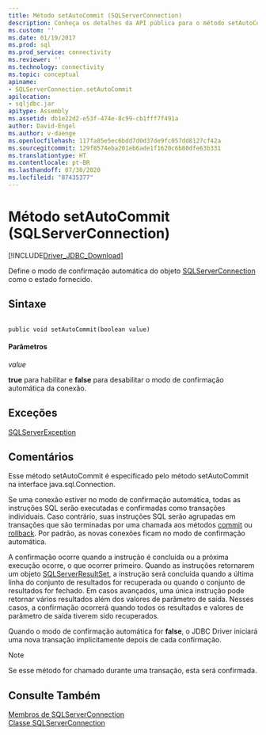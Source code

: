 ```yaml
---
title: Método setAutoCommit (SQLServerConnection)
description: Conheça os detalhes da API pública para o método setAutoCommit na classe SQLServerConnection do JDBC Driver para SQL Server.
ms.custom: ''
ms.date: 01/19/2017
ms.prod: sql
ms.prod_service: connectivity
ms.reviewer: ''
ms.technology: connectivity
ms.topic: conceptual
apiname:
- SQLServerConnection.setAutoCommit
apilocation:
- sqljdbc.jar
apitype: Assembly
ms.assetid: db1e22d2-e53f-474e-8c99-cb1fff7f491a
author: David-Engel
ms.author: v-daenge
ms.openlocfilehash: 117fa85e5ec6bdd7d0d37de9fc057dd8127cf42a
ms.sourcegitcommit: 129f8574eba201eb6ade1f1620c6b80dfe63b331
ms.translationtype: HT
ms.contentlocale: pt-BR
ms.lasthandoff: 07/30/2020
ms.locfileid: "87435377"
---
```

# <a name="setautocommit-method-sqlserverconnection"></a>Método setAutoCommit (SQLServerConnection)
[!INCLUDE[Driver_JDBC_Download](../../../includes/driver_jdbc_download.md)]

  Define o modo de confirmação automática do objeto [SQLServerConnection](../../../connect/jdbc/reference/sqlserverconnection-class.md) como o estado fornecido.  
  
## <a name="syntax"></a>Sintaxe  
  
```  
  
public void setAutoCommit(boolean value)  
```  
  
#### <a name="parameters"></a>Parâmetros  
 *value*  
  
 **true** para habilitar e **false** para desabilitar o modo de confirmação automática da conexão.  
  
## <a name="exceptions"></a>Exceções  
 [SQLServerException](../../../connect/jdbc/reference/sqlserverexception-class.md)  
  
## <a name="remarks"></a>Comentários  
 Esse método setAutoCommit é especificado pelo método setAutoCommit na interface java.sql.Connection.  
  
 Se uma conexão estiver no modo de confirmação automática, todas as instruções SQL serão executadas e confirmadas como transações individuais. Caso contrário, suas instruções SQL serão agrupadas em transações que são terminadas por uma chamada aos métodos [commit](../../../connect/jdbc/reference/commit-method-sqlserverconnection.md) ou [rollback](../../../connect/jdbc/reference/rollback-method-sqlserverconnection.md). Por padrão, as novas conexões ficam no modo de confirmação automática.  
  
 A confirmação ocorre quando a instrução é concluída ou a próxima execução ocorre, o que ocorrer primeiro. Quando as instruções retornarem um objeto [SQLServerResultSet](../../../connect/jdbc/reference/sqlserverresultset-class.md), a instrução será concluída quando a última linha do conjunto de resultados for recuperada ou quando o conjunto de resultados for fechado. Em casos avançados, uma única instrução pode retornar vários resultados além dos valores de parâmetro de saída. Nesses casos, a confirmação ocorrerá quando todos os resultados e valores de parâmetro de saída tiverem sido recuperados.  
  
 Quando o modo de confirmação automática for **false**, o JDBC Driver iniciará uma nova transação implicitamente depois de cada confirmação.  
  
> [!NOTE]  
> Se esse método for chamado durante uma transação, esta será confirmada.  
  
## <a name="see-also"></a>Consulte Também  
 [Membros de SQLServerConnection](../../../connect/jdbc/reference/sqlserverconnection-members.md)  
 [Classe SQLServerConnection](../../../connect/jdbc/reference/sqlserverconnection-class.md)  
